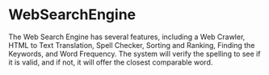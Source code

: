 # WebSearchEngine
The Web Search Engine has several features, including a Web Crawler, HTML to Text Translation, Spell Checker, Sorting and Ranking, Finding the Keywords, and Word Frequency. The system will verify the spelling to see if it is valid, and if not, it will offer the closest comparable word.
